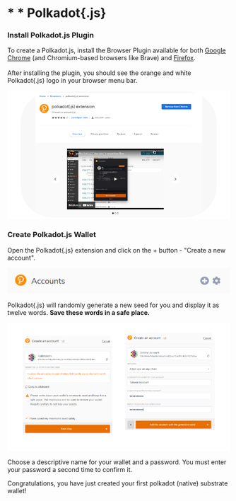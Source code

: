 # \* \* Polkadot{.js}

### Install Polkadot.js Plugin

To create a Polkadot.js, install the Browser Plugin available for both [Google Chrome](https://chrome.google.com/webstore/detail/polkadot%7Bjs%7D-extension/mopnmbcafieddcagagdcbnhejhlodfdd?hl=en) (and Chromium-based browsers like Brave) and [Firefox](https://addons.mozilla.org/en-US/firefox/addon/polkadot-js-extension/). \
\
After installing the plugin, you should see the orange and white Polkadot{.js} logo in your browser menu bar.

![](../../../Thai2/.gitbook/assets/Polkadot1.png)

### Create Polkadot.js Wallet

Open the Polkadot{.js} extension and click on the + button - "Create a new account".

![](../../../Thai2/.gitbook/assets/download.png)

Polkadot{.js} will randomly generate a new seed for you and display it as twelve words. **Save these words in a safe place.**

![](../../../Thai2/.gitbook/assets/Polkadot2.png)

Choose a descriptive name for your wallet and a password. You must enter your password a second time to confirm it.

Congratulations, you have just created your first polkadot (native) substrate wallet!
